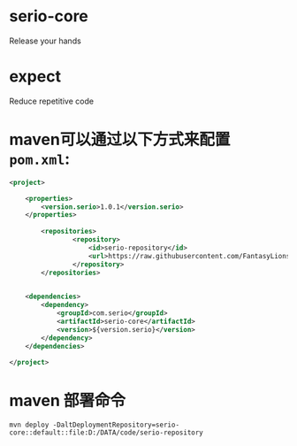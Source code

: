 # serio-core
Release your hands

# expect
Reduce repetitive code

# maven可以通过以下方式来配置 `pom.xml`:

```XML
<project>

    <properties>
        <version.serio>1.0.1</version.serio>
    </properties>
    
        <repositories>
                <repository>
                    <id>serio-repository</id>
                    <url>https://raw.githubusercontent.com/FantasyLions/serio-repository/master</url>
                </repository>
        </repositories> 

        
    <dependencies>
        <dependency>
            <groupId>com.serio</groupId>
            <artifactId>serio-core</artifactId>
            <version>${version.serio}</version>
        </dependency>
    </dependencies>
    
</project>
```

# maven 部署命令

```SHEEL
mvn deploy -DaltDeploymentRepository=serio-core::default::file:D:/DATA/code/serio-repository
```
